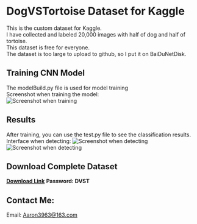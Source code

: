 # DogVSTortoise Dataset for Kaggle 

This is the custom dataset for Kaggle.<br>
I have collected and labeled 20,000 images with half of dog and half of tortoise.<br>
This dataset is free for everyone.<br>
The dataset is too large to upload to github, so I put it on BaiDuNetDisk.

## Training CNN Model
The modelBuild.py file is used for model training<br>
Screenshot when training the model:<br>
![Screenshot when training](https://github.com/Aaron3963/TortoiseVSDog_for_Kaggle/blob/master/imgFolder/Train.jpg)

## Results
After training, you can use the test.py file to see the classification results.<br>
Interface when detecting:
![Screenshot when detecting](https://github.com/Aaron3963/TortoiseVSDog_for_Kaggle/blob/master/imgFolder/Dog.jpg)
![Screenshot when detecting](https://github.com/Aaron3963/TortoiseVSDog_for_Kaggle/blob/master/imgFolder/Tortoise.jpg)

## Download Complete Dataset
[**Download Link**](https://pan.baidu.com/s/1ES0XYr6OSfVmQXkk36ulYQ)
**Password: DVST**

## Contact Me:
Email: Aaron3963@163.com
